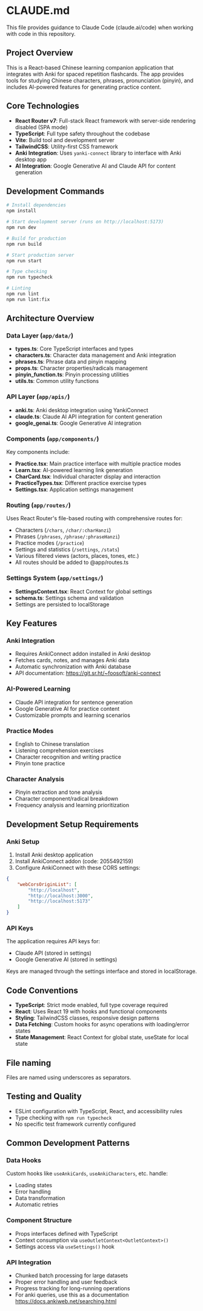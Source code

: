 # CLAUDE.md

This file provides guidance to Claude Code (claude.ai/code) when working with code in this repository.

## Project Overview

This is a React-based Chinese learning companion application that integrates with Anki for spaced repetition flashcards. The app provides tools for studying Chinese characters, phrases, pronunciation (pinyin), and includes AI-powered features for generating practice content.

## Core Technologies

- **React Router v7**: Full-stack React framework with server-side rendering disabled (SPA mode)
- **TypeScript**: Full type safety throughout the codebase
- **Vite**: Build tool and development server
- **TailwindCSS**: Utility-first CSS framework
- **Anki Integration**: Uses `yanki-connect` library to interface with Anki desktop app
- **AI Integration**: Google Generative AI and Claude API for content generation

## Development Commands

```bash
# Install dependencies
npm install

# Start development server (runs on http://localhost:5173)
npm run dev

# Build for production
npm run build

# Start production server
npm run start

# Type checking
npm run typecheck

# Linting
npm run lint
npm run lint:fix
```

## Architecture Overview

### Data Layer (`app/data/`)
- **types.ts**: Core TypeScript interfaces and types
- **characters.ts**: Character data management and Anki integration
- **phrases.ts**: Phrase data and pinyin mapping
- **props.ts**: Character properties/radicals management
- **pinyin_function.ts**: Pinyin processing utilities
- **utils.ts**: Common utility functions

### API Layer (`app/apis/`)
- **anki.ts**: Anki desktop integration using YankiConnect
- **claude.ts**: Claude AI API integration for content generation
- **google_genai.ts**: Google Generative AI integration

### Components (`app/components/`)
Key components include:
- **Practice.tsx**: Main practice interface with multiple practice modes
- **Learn.tsx**: AI-powered learning link generation
- **CharCard.tsx**: Individual character display and interaction
- **PracticeTypes.tsx**: Different practice exercise types
- **Settings.tsx**: Application settings management

### Routing (`app/routes/`)
Uses React Router's file-based routing with comprehensive routes for:
- Characters (`/chars`, `/char/:charHanzi`)
- Phrases (`/phrases`, `/phrase/:phraseHanzi`)
- Practice modes (`/practice`)
- Settings and statistics (`/settings`, `/stats`)
- Various filtered views (actors, places, tones, etc.)
- All routes should be added to @app/routes.ts

### Settings System (`app/settings/`)
- **SettingsContext.tsx**: React Context for global settings
- **schema.ts**: Settings schema and validation
- Settings are persisted to localStorage

## Key Features

### Anki Integration
- Requires AnkiConnect addon installed in Anki desktop
- Fetches cards, notes, and manages Anki data
- Automatic synchronization with Anki database
- API documentation: https://git.sr.ht/~foosoft/anki-connect

### AI-Powered Learning
- Claude API integration for sentence generation
- Google Generative AI for practice content
- Customizable prompts and learning scenarios

### Practice Modes
- English to Chinese translation
- Listening comprehension exercises
- Character recognition and writing practice
- Pinyin tone practice

### Character Analysis
- Pinyin extraction and tone analysis
- Character component/radical breakdown
- Frequency analysis and learning prioritization

## Development Setup Requirements

### Anki Setup
1. Install Anki desktop application
2. Install AnkiConnect addon (code: 2055492159)
3. Configure AnkiConnect with these CORS settings:
```json
{
    "webCorsOriginList": [
        "http://localhost",
        "http://localhost:3000",
        "http://localhost:5173"
    ]
}
```

### API Keys
The application requires API keys for:
- Claude API (stored in settings)
- Google Generative AI (stored in settings)

Keys are managed through the settings interface and stored in localStorage.

## Code Conventions

- **TypeScript**: Strict mode enabled, full type coverage required
- **React**: Uses React 19 with hooks and functional components
- **Styling**: TailwindCSS classes, responsive design patterns
- **Data Fetching**: Custom hooks for async operations with loading/error states
- **State Management**: React Context for global state, useState for local state

## File naming

Files are named using underscores as separators.

## Testing and Quality

- ESLint configuration with TypeScript, React, and accessibility rules
- Type checking with `npm run typecheck`
- No specific test framework currently configured

## Common Development Patterns

### Data Hooks
Custom hooks like `useAnkiCards`, `useAnkiCharacters`, etc. handle:
- Loading states
- Error handling
- Data transformation
- Automatic retries

### Component Structure
- Props interfaces defined with TypeScript
- Context consumption via `useOutletContext<OutletContext>()`
- Settings access via `useSettings()` hook

### API Integration
- Chunked batch processing for large datasets
- Proper error handling and user feedback
- Progress tracking for long-running operations
- For anki queries, use this as a documentation https://docs.ankiweb.net/searching.html